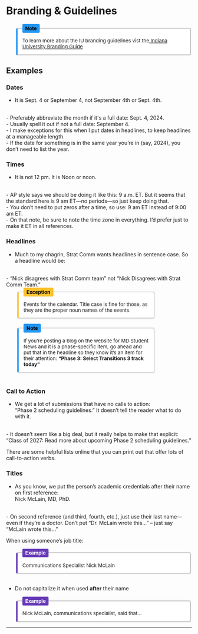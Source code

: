 
# **Branding & Guidelines**
<fieldset style ="
border-left: 4px solid #2196f3;
background-color: #ffffff;
padding: 1em;
margin-left: 2em;
box-shadow: 0 1px 3px rgba(0,0,0,0.1);
border-radius: 4px;
max-width: 700px;
font-size: 0.95em;
">
  <legend style="
  font-weight: bold;
  color: #000000;
  background-color: #2196f3;
  padding: 0.3em 0.6em;
  border-radius: 3px;
  ">
  Note
  </legend>
  To learn more about the IU branding guidelines vist the<a href "https://medicine.iu.edu/style-guide" target="_blank" rel="noopener nonreferrer"> Indiana University Branding Guide</a>
  </fieldset>

## Examples

### Dates

- It is Sept. 4 or September 4, not September 4th or Sept. 4th.
</br>
- Preferably abbreviate the month if it's a full date: Sept. 4, 2024.
</br>
- Usually spell it out if not a full date: September 4.
</br>
- I make exceptions for this when I put dates in headlines, to keep headlines at a manageable length.
</br>
- If the date for something is in the same year you’re in (say, 2024), you don’t need to list the year.

### Times

- It is not 12 pm. It is Noon or noon.
</br>
- AP style says we should be doing it like this: 9 a.m. ET. But it seems that the standard here is 9 am ET—no periods—so just keep doing that.
</br>
- You don’t need to put zeros after a time, so use: 9 am ET instead of 9:00 am ET.
</br>
- On that note, be sure to note the time zone in everything. I’d prefer just to make it ET in all references.

### Headlines

- Much to my chagrin, Strat Comm wants headlines in sentence case. So a headline would be:
</br>
- “Nick disagrees with Strat Comm team” not “Nick Disagrees with Strat Comm Team.”

<div style="
  display: flex;
  gap: 1em;
  justify-content: start;
  align-items: flex-start;
  flex-wrap: wrap;
  margin-left: 2em;
">

  <fieldset style="
    border-left: 4px solid #fbc02d;
    background-color: #ffffff;
    padding: 1em;
    box-shadow: 0 1px 3px rgba(0,0,0,0.1);
    border-radius: 4px;
    max-width: 340px;
    font-size: 0.95em;
    flex: 1 1 300px;
  ">
    <legend style="
      font-weight: bold;
      color: #000000;
      background-color: #fbc02d;
      padding: 0.3em 0.6em;
      border-radius: 3px;
    ">
      Exception
    </legend>
    Events for the calendar. Title case is fine for those, as they are the proper noun names of the events.
  </fieldset>

  <fieldset style="
    border-left: 4px solid #2196f3;
    background-color: #ffffff;
    padding: 1em;
    box-shadow: 0 1px 3px rgba(0,0,0,0.1);
    border-radius: 4px;
    max-width: 340px;
    font-size: 0.95em;
    flex: 1 1 300px;
  ">
    <legend style="
      font-weight: bold;
      color: #000000;
      background-color: #2196f3;
      padding: 0.3em 0.6em;
      border-radius: 3px;
    ">
      Note
    </legend>
    If you’re posting a blog on the website for MD Student News and it is a phase-specific item, go ahead and put that in the headline so they know it’s an item for their attention:  
    <strong>“Phase 3: Select Transitions 3 track today”</strong>
  </fieldset>

</div>
  
</br>

### Call to Action

- We get a lot of submissions that have no calls to action:  
“Phase 2 scheduling guidelines.” It doesn’t tell the reader what to do with it.
</br>
- It doesn’t seem like a big deal, but it really helps to make that explicit:  
“Class of 2027: Read more about upcoming Phase 2 scheduling guidelines.”

There are some helpful lists online that you can print out that offer lots of call-to-action verbs.

### Titles

- As you know, we put the person’s academic credentials after their name on first reference:  
Nick McLain, MD, PhD.
</br>
- On second reference (and third, fourth, etc.), just use their last name—even if they’re a doctor. Don’t put “Dr. McLain wrote this…” – just say “McLain wrote this…”

When using someone’s job title:



<fieldset style ="
border-left: 4px solid #673ab7;
background-color: #ffffff;
padding: 1em;
margin-left: 2em;
box-shadow: 0 1px 3px rgba(0,0,0,0.1);
border-radius: 4px;
max-width: 700px;
font-size: 0.95em;
">
  <legend style="
  font-weight: bold;
  color: #ffffff;
  background-color: #673ab7;
  padding: 0.3em 0.6em;
  border-radius: 3px;
  ">
  Example
  </legend>
   Communications Specialist Nick McLain
  </div>
  </fieldset>

<br>

- Do not</strong> capitalize it when used 
<strong>after</strong> their name  

<fieldset style="
  border-left: 4px solid #673ab7;
  background-color: #ffffff;
  padding: 1em;
  margin-left: 2em;
  box-shadow: 0 1px 3px rgba(0,0,0,0.1);
  border-radius: 4px;
  max-width: 700px;
  font-size: 0.95em;
">
  <legend style="
    font-weight: bold;
    color: #ffffff;
    background-color: #673ab7;
    padding: 0.3em 0.6em;
    border-radius: 3px;
  ">
    Example
  </legend>
  Nick McLain, communications specialist, said that…
</fieldset>

<hr>

